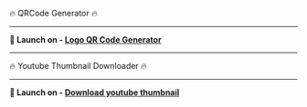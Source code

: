 
🔥 QRCode Generator 🔥

---

**🚀 Launch on - [Logo QR Code Generator](https://qr-code.itsuraj.com/)**

---
🔥 Youtube Thumbnail Downloader 🔥

---

**🚀 Launch on - [Download youtube thumbnail](https://ytthumnaildownloader.itsuraj.com)**

